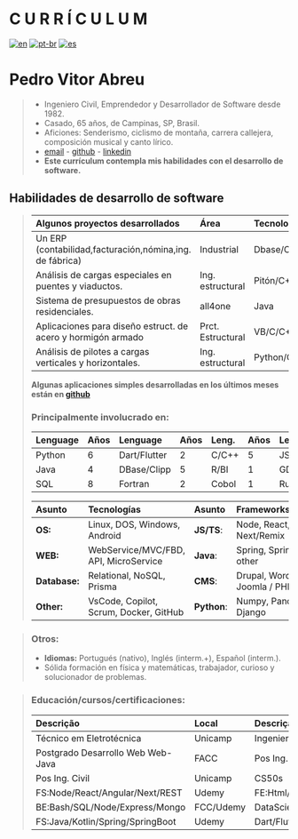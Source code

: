 # **C U R R Í C U L U M**  
[![en](https://img.shields.io/badge/lang-en-red.svg)](https://github.com/softpva/softpva/blob/main/curriculum.md)
[![pt-br](https://img.shields.io/badge/lang-pt--br-green.svg)](https://github.com/softpva/softpva/blob/main/curriculum.pt-br.md)
[![es](https://img.shields.io/badge/lang-es-yellow.svg)](https://github.com/softpva/softpva/blob/main/curriculum.es.md)  

# **Pedro Vitor Abreu**
> - Ingeniero Civil, Emprendedor y Desarrollador de Software desde 1982.
> - Casado, 65 años, de Campinas, SP, Brasil.
> - Aficiones: Senderismo, ciclismo de montaña, carrera callejera, composición musical y canto lírico.
> - [email](mailto:soft.pva@gmail.com) - [github](https://github.com/softpva) - [linkedin](https://linkedin.com/in/pedro-vitor-abreu)  
> - **Este currículum contempla mis habilidades con el desarrollo de software.**

## Habilidades de desarrollo de software
>
> | Algunos proyectos desarrollados | Área | Tecnología |
> | :--- | :--- | :--- |
> | Un ERP (contabilidad,facturación,nómina,ing. de fábrica) | Industrial | Dbase/Clipper/C |
> Análisis de cargas especiales en puentes y viaductos. | Ing. estructural | Pitón/C++ |
> | Sistema de presupuestos de obras residenciales. | all4one | Java |
> | Aplicaciones para diseño estruct. de acero y hormigón armado | Prct. Estructural | VB/C/C++/Python |
> | Análisis de pilotes a cargas verticales y horizontales.| Ing. estructural | Python/C/Calc |
>
>**Algunas aplicaciones simples desarrolladas en los últimos meses están en [github](https://github.com/softpva)**
>
> ### Principalmente involucrado en:
> | Lenguage | Años | Lenguage | Años | Leng. | Años | Leng. | Años |Leng. | Años |
> | :--- | :--- | :--- | :--- | :--- | :--- |  :--- | :--- |   :--- | :--- | 
> |  Python | 6  | Dart/Flutter | 2  | C/C++ | 5   |  JS/TS | 4  |  VB | 4 
> | Java | 4  | DBase/Clipp | 5 | R/BI | 1 | GDScr | 3 |.NET| 3 | 
> | SQL | 8  | Fortran | 2 | Cobol | 1 | Rust | 1 | Kotlin | 1|    
>
> | Asunto | Tecnologías | Asunto | Frameworks/Libraries |
> | :--- | :--- | :--- | :--- |
> | **OS:** | Linux, DOS, Windows, Android | **JS/TS**: | Node, React, Next/Remix |
> | **WEB:** | WebService/MVC/FBD, API, MicroService |  **Java**: | Spring, SpringBoot & other |
> | **Database:** | Relational, NoSQL, Prisma |  **CMS**: | Drupal, WordPress, Joomla / PHP|
> | **Other:** | VsCode, Copilot, Scrum, Docker, GitHub| **Python**: | Numpy, Pandas, Django |  

> ### Otros:
> - **Idiomas:** Portugués (nativo), Inglés (interm.+), Español (interm.).
> - Sólida formación en física y matemáticas, trabajador, curioso y solucionador de problemas.

> ### Educación/cursos/certificaciones:
> | Descrição | Local | Descrição | Local |
> | :--- | :--- | :--- | :--- | 
> | Técnico em Eletrotécnica | Unicamp | Ingeniería Civil | PUCC | 
> | Postgrado Desarrollo Web Web-Java | FACC | Pos Ing. Civil | USP |
> |  Pos Ing. Civil | Unicamp | CS50s| Harvard-edx |> 
> | FS:Node/React/Angular/Next/REST | Udemy | FE:Html/Css/ES6/React/Redux | freeCodeCamp |
> | BE:Bash/SQL/Node/Express/Mongo | FCC/Udemy | DataScience/ML/Py/Julia/R | FCC/Udemy | 
> | FS:Java/Kotlin/Spring/SpringBoot | Udemy | Dart/Flutter/Rust/Go/C++ | Udemy/Div. | 